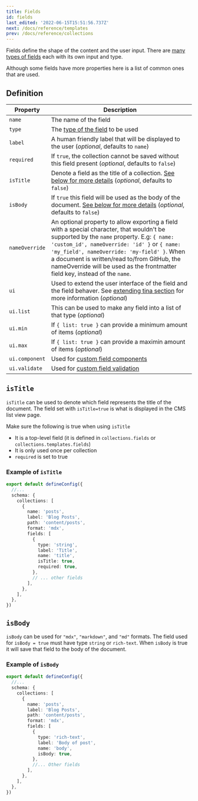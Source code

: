 ```yaml
---
title: Fields
id: fields
last_edited: '2022-06-15T15:51:56.737Z'
next: /docs/reference/templates
prev: /docs/reference/collections
---
```


Fields define the shape of the content and the user input. There are [many types of fields](/docs/reference/types) each with its own input and type.

Although some fields have more properties here is a list of common ones that are used.

## Definition

| Property       | Description                                                                                                                                                                                                                                                                                                                                                           |
| -------------- | --------------------------------------------------------------------------------------------------------------------------------------------------------------------------------------------------------------------------------------------------------------------------------------------------------------------------------------------------------------------- |
| `name`         | The name of the field                                                                                                                                                                                                                                                                                                                                                 |
| `type`         | The [type of the field](/docs/reference/types/) to be used                                                                                                                                                                                                                                                                                                            |
| `label`        | A human friendly label that will be displayed to the user (_optional_, defaults to `name`)                                                                                                                                                                                                                                                                            |
| `required`     | If `true`, the collection cannot be saved without this field present (_optional_, defaults to `false`)                                                                                                                                                                                                                                                                |
| `isTitle`      | Denote a field as the title of a collection. [See below for more details](#istitle) (_optional_, defaults to `false`)                                                                                                                                                                                                                                                 |
| `isBody`       | If `true` this field will be used as the body of the document. [See below for more details](#isbody) (_optional_, defaults to `false`)                                                                                                                                                                                                                                |
| `nameOverride` | An optional property to allow exporting a field with a special character, that wouldn't be supported by the `name` property. E.g: `{ name: 'custom_id', nameOverride: 'id' }` or `{ name: 'my_field', nameOverride: 'my-field' }`. When a document is written/read to/from GitHub, the nameOverride will be used as the frontmatter field key, instead of the `name`. |
| `ui`           | Used to extend the user interface of the field and the field behaver. See [extending tina section](/docs/extending-tina/overview/#customizing-fields) for more information (_optional_)                                                                                                                                                                               |
| `ui.list`      | This can be used to make any field into a list of that type (_optional_)                                                                                                                                                                                                                                                                                              |
| `ui.min`       | If `{ list: true }` can provide a minimum amount of items (_optional_)                                                                                                                                                                                                                                                                                                |
| `ui.max`       | If `{ list: true }` can provide a maximin amount of items (_optional_)                                                                                                                                                                                                                                                                                                |
| `ui.component` | Used for [custom field components](/docs/extending-tina/custom-field-components)                                                                                                                                                                                                                                                                                      |
| `ui.validate`  | Used for [custom field validation](/docs/extending-tina/validation/)                                                                                                                                                                                                                                                                                                  |

## `isTitle`

`isTitle` can be used to denote which field represents the title of the document. The field set with `isTitle=true` is what is displayed in the CMS list view page.

Make sure the following is true when using `isTitle`

- It is a top-level field (it is defined in `collections.fields` or `collections.templates.fields`)
- It is only used once per collection
- `required` is set to true

### Example of `isTitle`

```ts
export default defineConfig({
  //...
  schema: {
    collections: [
      {
        name: 'posts',
        label: 'Blog Posts',
        path: 'content/posts',
        format: 'mdx',
        fields: [
          {
            type: 'string',
            label: 'Title',
            name: 'title',
            isTitle: true,
            required: true,
          },
          // ... other fields
        ],
      },
    ],
  },
})
```

## `isBody`

`isBody` can be used for `"mdx"`, `"markdown"`, and `"md"` formats. The field used for `isBody = true` must have type `string` or `rich-text`. When `isBody` is true it will save that field to the body of the document.

### Example of `isBody`

```ts
export default defineConfig({
  //...
  schema: {
    collections: [
      {
        name: 'posts',
        label: 'Blog Posts',
        path: 'content/posts',
        format: 'mdx',
        fields: [
          {
            type: 'rich-text',
            label: 'Body of post',
            name: 'body',
            isBody: true,
          },
          //... Other fields
        ],
      },
    ],
  },
})
```
